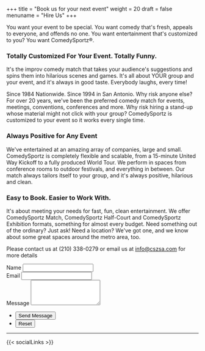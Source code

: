 +++
title = "Book us for your next event"
weight = 20
draft = false
menuname = "Hire Us"
+++

You want your event to be special. You want comedy that's fresh, appeals to everyone, and offends no one. You want entertainment that's customized to you? You want ComedySportz®.

### Totally Customized For Your Event. Totally Funny.

It's the improv comedy match that takes your audience's suggestions and spins them into hilarious scenes and games. It's all about YOUR group and your event, and it's always in good taste. Everybody laughs, every time!

Since 1984 Nationwide. Since 1994 in San Antonio. Why risk anyone else?
For over 20 years, we've been the preferred comedy match for events, meetings, conventions, conferences and more. Why risk hiring a stand-up whose material might not click with your group? ComedySportz is customized to your event so it works every single time.

### Always Positive for Any Event

We've entertained at an amazing array of companies, large and small. ComedySportz is completely flexible and scalable, from a 15-minute United Way Kickoff to a fully produced World Tour. We perform in spaces from conference rooms to outdoor festivals, and everything in between. Our match always tailors itself to your group, and it's always positive, hilarious and clean.

### Easy to Book. Easier to Work With.

It's about meeting your needs for fast, fun, clean entertainment.
We offer ComedySportz Match, ComedySportz Half-Court and ComedySportz Exhibition formats, something for almost every budget. Need something out of the ordinary? Just ask! Need a location? We've got one, and we know about some great spaces around the metro area, too.


Please contact us at (210) 338-0279 or email us at <a href="mailto:info@cszsa.com">info@cszsa.com</a> for more details

<form action="//formspree.io/info@cszsa.com"
      method="POST">
	<div class="field half first">
		<label for="name">Name</label>
		<input type="text" name="name" id="name" />
	</div>
	<div class="field half">
		<label for="email">Email</label>
		<input type="text" name="email" id="email" />
	</div>
	<div class="field">
		<label for="message">Message</label>
		<textarea name="message" id="message" rows="4"></textarea>
	</div>
	<ul class="actions">
		<li><input type="submit" value="Send Message" class="special" /></li>
		<li><input type="reset" value="Reset" /></li>
	</ul>
</form>

---

{{< socialLinks >}}
